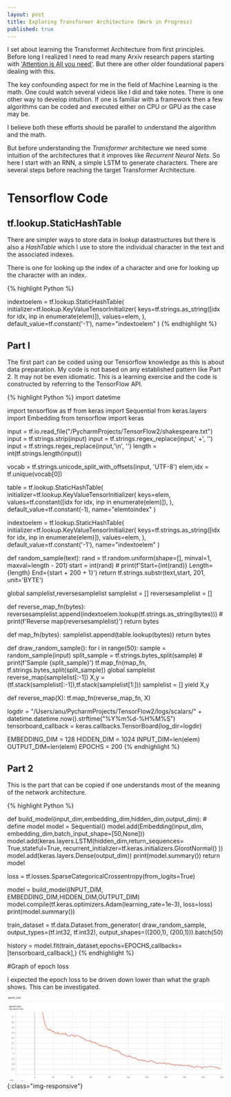 ```yaml
---
layout: post
title: Exploring Transformer Architecture (Work in Progress)
published: true
---
```


I set about learning the Transformet Architecture from first principles. Before long I realized
I need to read many Arxiv research papers starting with ['Attention is All you need'](https://arxiv.org/abs/1706.03762).
But there are other older foundational papers dealing with this.

The key confounding aspect for me in the field of Machine Learning is the math. One could watch several videos
like I did and take notes. There is one other way to develop intuition. If one is familiar with a framework
then a few algorithms can be coded and executed either on CPU or GPU as the case may be.

I believe both these efforts should be parallel to understand the algorithm and the math.

But before understanding the _Transformer_ architecture we need some intuition of the architectures
that it improves like _Recurrent Neural Nets_. So here I start with an RNN, a simple LSTM to generate
characters. There are several steps before reaching the target Transformer Architecture.


# Tensorflow Code

## tf.lookup.StaticHashTable

There are simpler ways to store data in _lookup_ datastructures but there is also a _HashTable_
which I use to store the individual character in the text and the associated indexes.

There is one for looking up the index of a character and one for looking up the character with
an index.

{% highlight Python %}

indextoelem = tf.lookup.StaticHashTable(
    initializer=tf.lookup.KeyValueTensorInitializer(
        keys=tf.strings.as_string([idx  for idx, inp in enumerate(elem)]),
        values=elem,
    ),
    default_value=tf.constant('-1'),
    name="indextoelem"
)
{% endhighlight %}


## Part I

The first part can be coded using our Tensorflow knowledge as this is about data preparation. My code
is not based on any established pattern like Part 2. It may not be even idiomatic. This is a learning exercise and
the code is constructed by referring to the TensorFlow API.

{% highlight Python %}
import datetime

import tensorflow as tf
from keras import Sequential
from keras.layers import Embedding
from tensorflow import keras

input = tf.io.read_file("/PycharmProjects/TensorFlow2/shakespeare.txt")
input = tf.strings.strip(input)
input = tf.strings.regex_replace(input,' +', '')
input = tf.strings.regex_replace(input,'\n', '')
length = int(tf.strings.length(input))

vocab = tf.strings.unicode_split_with_offsets(input, 'UTF-8')
elem,idx = tf.unique(vocab[0])

table = tf.lookup.StaticHashTable(
    initializer=tf.lookup.KeyValueTensorInitializer(
        keys=elem,
        values=tf.constant([idx  for idx, inp in enumerate(elem)]),
    ),
    default_value=tf.constant(-1),
    name="elemtoindex"
)

indextoelem = tf.lookup.StaticHashTable(
    initializer=tf.lookup.KeyValueTensorInitializer(
        keys=tf.strings.as_string([idx  for idx, inp in enumerate(elem)]),
        values=elem,
    ),
    default_value=tf.constant('-1'),
    name="indextoelem"
)

def random_sample(text):
    rand = tf.random.uniform(shape=[], minval=1, maxval=length - 201)
    start = int(rand)
    # print(f'Start={int(rand)} Length={length} End={start + 200 + 1}')
    return tf.strings.substr(text,start, 201, unit='BYTE')

global samplelist,reversesamplelist
samplelist = []
reversesamplelist = []

def reverse_map_fn(bytes):
    reversesamplelist.append(indextoelem.lookup(tf.strings.as_string(bytes)))
    # print(f'Reverse map{reversesamplelist}')
    return bytes

def map_fn(bytes):
    samplelist.append(table.lookup(bytes))
    return bytes

def draw_random_sample():
    for i in range(50):
        sample = random_sample(input)
        split_sample = tf.strings.bytes_split(sample)
        # print(f'Sample {split_sample}')
        tf.map_fn(map_fn, tf.strings.bytes_split(split_sample))
        global samplelist
        reverse_map(samplelist[:-1])
        X,y = (tf.stack(samplelist[:-1]),tf.stack(samplelist[1:]))
        samplelist = []
        yield X,y

def reverse_map(X):
    tf.map_fn(reverse_map_fn, X)

logdir = "/Users/anu/PycharmProjects/TensorFlow2/logs/scalars/" + datetime.datetime.now().strftime("%Y%m%d-%H%M%S")
tensorboard_callback = keras.callbacks.TensorBoard(log_dir=logdir)

EMBEDDING_DIM = 128
HIDDEN_DIM = 1024
INPUT_DIM=len(elem)
OUTPUT_DIM=len(elem)
EPOCHS = 200
{% endhighlight %}

## Part 2

This is the part that can be copied if one understands most of the meaning of the network
architecture.

{% highlight Python %}

def build_model(input_dim,embedding_dim,hidden_dim,output_dim):
    # define model
    model = Sequential()
    model.add(Embedding(input_dim, embedding_dim,batch_input_shape=[50,None]))
    model.add(keras.layers.LSTM(hidden_dim,return_sequences= True,stateful=True,
      recurrent_initializer=tf.keras.initializers.GlorotNormal()
    ))
    model.add(keras.layers.Dense(output_dim))
    print(model.summary())
    return model


loss = tf.losses.SparseCategoricalCrossentropy(from_logits=True)

model = build_model(INPUT_DIM, EMBEDDING_DIM,HIDDEN_DIM,OUTPUT_DIM)
model.compile(tf.keras.optimizers.Adam(learning_rate=1e-3),
              loss=loss)
print(model.summary())

train_dataset = tf.data.Dataset.from_generator(
    draw_random_sample,
    output_types=(tf.int32, tf.int32),
    output_shapes=((200,1), (200,1))).batch(50)

history = model.fit(train_dataset,epochs=EPOCHS,callbacks=[tensorboard_callback],)
{% endhighlight %}

#Graph of epoch loss

I expected the epoch loss to be driven down lower than what the graph shows. This can be investigated.

![image-title-here](../images/epochloss.png){:class="img-responsive"}
